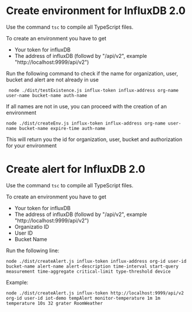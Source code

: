 # Create environment for InfluxDB 2.0

Use the command `tsc` to compile all TypeScript files.

To create an environment you have to get
- Your token for influxDB
- The address of influxDB (followd by "/api/v2", example "http://localhost:9999/api/v2")

Run the following command to check if the name for organization, user, bucket and alert are not already in use

``` node ./dist/testExistence.js influx-token influx-address org-name user-name bucket-name auth-name```


If all names are not in use, you can proceed with the creation of an environment

```node ./dist/createEnv.js influx-token influx-address org-name user-name bucket-name expire-time auth-name ```

This will return you the id for organization, user, bucket and authorization for your environment



# Create alert for InfluxDB 2.0

Use the command `tsc` to compile all TypeScript files.

To create an environment you have to get
- Your token for influxDB
- The address of influxDB (followd by "/api/v2", example "http://localhost:9999/api/v2")
- Organizatio ID
- User ID
- Bucket Name

Run the following line:

```node ./dist/createAlert.js influx-token influx-address org-id user-id bucket-name alert-name alert-description time-interval start-query measurement time-aggregate critical-limit type-threshold device```

Example:

```node ./dist/createAlert.js influx-token http://localhost:9999/api/v2 org-id user-id iot-demo tempAlert monitor-temperature 1m 1m temperature 10s 32 grater RoomWeather```



